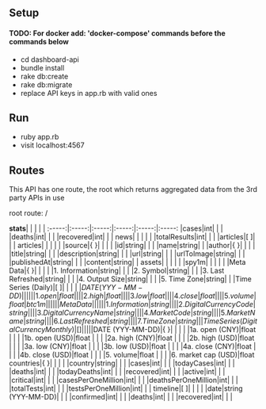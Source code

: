 ## Setup
#### TODO: For docker add: 'docker-compose' commands before the commands below
* cd dashboard-api
* bundle install
* rake db:create
* rake db:migrate
* replace API keys in app.rb with valid ones

## Run
* ruby app.rb
* visit localhost:4567

## Routes
This API has one route, the root which returns aggregated data from the 3rd party APIs in use


root route: /

**stats**| | | | | 
:-----:|:-----:|:-----:|:-----:|:-----:|:-----:
 |cases|int| | | 
 |deaths|int| | | 
 |recovered|int| | | 
news| | | | | 
 |totalResults|int| | | 
 |articles|[ ]| | | 
articles| | | | | 
 |source|{ }| | | 
 | |id|string| | 
 | |name|string| | 
 |author|{ }| | | 
 | |title|string| | 
 | |description|string| | 
 | |url|string| | 
 | |urlToImage|string| | 
 | |publishedAt|string| | 
 | |content|string| | 
assets| | | | | 
 |spy1m| | | | 
 | |Meta Data|{ }| | 
 | | |1. Information|string| 
 | | |2. Symbol|string| 
 | | |3. Last Refreshed|string| 
 | | |4. Output Size|string| 
 | | |5. Time Zone|string| 
 | |Time Series (Daily)|[ ]| | 
 | | |$DATE (YYY-MM-DD)|{ }| 
 | | | |1. open|float
 | | | |2. high|float
 | | | |3. low|float
 | | | |4. close|float
 | | | |5. volume|float
 |btc1m| | | | 
 | |Meta Data|{ }| | 
 | | |1. Information|string| 
 | | |2. Digital Currency Code|string| 
 | | |3. Digital Currency Name|string| 
 | | |4. Market Code|string| 
 | | |5. Market Name|string| 
 | | |6. Last Refreshed|string| 
 | | |7. Time Zone|string| 
 | |Time Series (Digital Currency Monthly)|[ ]| | 
 | | |$DATE (YYY-MM-DD)|{ }| 
 | | | |1a. open (CNY)|float
 | | | |1b. open (USD)|float
 | | | |2a. high (CNY)|float
 | | | |2b. high (USD)|float
 | | | |3a. low (CNY)|float
 | | | |3b. low (USD)|float
 | | | |4a. close (CNY)|float
 | | | |4b. close (USD)|float
 | | | |5. volume|float
 | | | |6. market cap (USD)|float
countries|{ }| | | | 
 |country|string| | | 
 |cases|int| | | 
 |todayCases|int| | | 
 |deaths|int| | | 
 |todayDeaths|int| | | 
 |recovered|int| | | 
 |active|int| | | 
 |critical|int| | | 
 |casesPerOneMillion|int| | | 
 |deathsPerOneMillion|int| | | 
 |totalTests|int| | | 
 |testsPerOneMillion|int| | | 
timeline|[ ]| | | | 
 |date|string  (YYY-MM-DD)| | | 
 |confirmed|int| | | 
 |deaths|int| | | 
 |recovered|int| | | 
